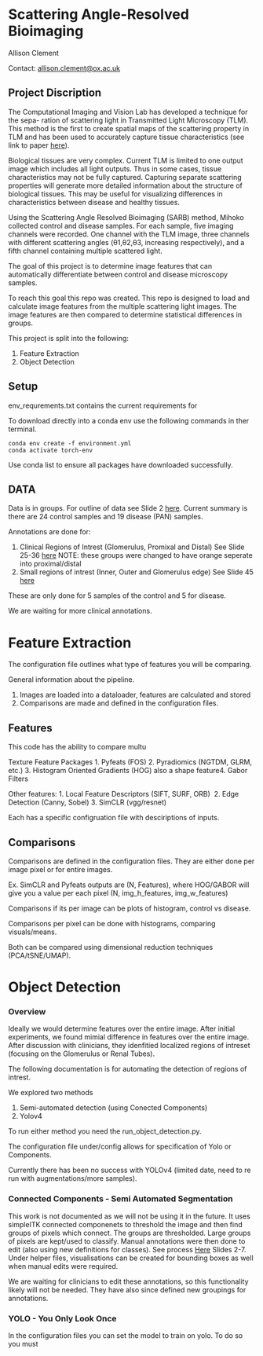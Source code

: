 # Scattering Angle-Resolved Bioimaging
Allison Clement

Contact: allison.clement@ox.ac.uk

## Project Discription
The Computational Imaging and Vision Lab has developed a technique for the sepa- ration of scattering light in Transmitted Light Microscopy (TLM). This method is the first to create spatial maps of the scattering property in TLM and has been used to accurately capture tissue characteristics (see link to paper [here](https://kyushu-u.elsevierpure.com/ja/publications/separation-of-transmitted-light-and-scattering-components-in-tran)).

Biological tissues are very complex. Current TLM is limited to one output image which includes all light outputs. Thus in some cases, tissue characteristics may not be fully captured. Capturing separate scattering properties will generate more detailed information about the structure of biological tissues. This may be useful for visualizing differences in characteristics between disease and healthy tissues. 

Using the Scattering Angle Resolved Bioimaging (SARB) method, Mihoko collected control and disease samples. For each sample, five imaging channels were recorded. One channel with the TLM image, three channels with different scattering angles (θ1,θ2,θ3, increasing respectively), and a fifth channel containing multiple scattered light.

The goal of this project is to determine image features that can automatically differentiate between control and disease microscopy samples.

To reach this goal this repo was created. This repo is designed to load and calculate image features from the multiple scattering light images. The image features are then compared to determine statistical differences in groups.

This project is split into the following: 
1. Feature Extraction
2. Object Detection

## Setup 
<!-- If you are downloading on the computer currently set up int he lab:

Description:	Ubuntu 22.04.5 LTS

 apt list --installed 'nvidia*'
470 driver installed

nvcc: NVIDIA (R) Cuda compiler driver
Copyright (c) 2005-2021 NVIDIA Corporation
Built on Thu_Nov_18_09:45:30_PST_2021
Cuda compilation tools, release 11.5, V11.5.119
Build cuda_11.5.r11.5/compiler.30672275_0 -->
<!-- 
pip3 install --pre torch torchvision torchaudio -f https://download.pytorch.org/whl/nightly/cu113/torch_nightly.htmlp
 -->

env_requrements.txt contains the current requirements for 

To download directly into a conda env use the following commands in ther terminal.

```
conda env create -f environment.yml
conda activate torch-env
```

Use conda list to ensure all packages have downloaded successfully.

## DATA
Data is in groups. For outline of data see Slide 2 [here](https://docs.google.com/presentation/d/1zDyhMLfWB14gSDWgSTuY9wiLSv9fFVKY/edit?usp=sharing&ouid=117928746101284440297&rtpof=true&sd=true). Current summary is there are 24 control samples and 19 disease (PAN) samples.
<!-- NOTE:
Array sizes are 2048 by 2448. For annotations I resampeld to 2048 by 2048 for simplicity. Yolo annotations are per x,y ratio so the image size wont matter. -->

Annotations are done for:
1. Clinical Regions of Intrest (Glomerulus, Promixal and Distal) See Slide 25-36 [here](https://docs.google.com/presentation/d/1zDyhMLfWB14gSDWgSTuY9wiLSv9fFVKY/edit?usp=sharing&ouid=117928746101284440297&rtpof=true&sd=true) NOTE: these groups were changed to have orange seperate into proximal/distal
2. Small regions of intrest (Inner, Outer and Glomerulus edge) See Slide 45 [here](https://docs.google.com/presentation/d/1zDyhMLfWB14gSDWgSTuY9wiLSv9fFVKY/edit?usp=sharing&ouid=117928746101284440297&rtpof=true&sd=true) 

These are only done for 5 samples of the control and 5 for disease.

We are waiting for more clinical annotations.


# Feature Extraction
The configuration file outlines what type of features you will be comparing. 

General information about the pipeline.
1. Images are loaded into a dataloader, features are calculated and stored
2. Comparisons are made and defined in the configuration files.

## Features
This code has the ability to compare multu

Texture Feature Packages​
    1. Pyfeats (FOS)​
    2. Pyradiomics (NGTDM, GLRM, etc.)​
    3. Histogram Oriented Gradients (HOG) also a shape feature​
    4. Gabor Filters

Other features:
    1. Local Feature Descriptors (SIFT, SURF, ORB) ​
    2. Edge Detection (Canny, Sobel) 
    3. SimCLR (vgg/resnet)

Each has a specific configruation file with desciriptions of inputs.

## Comparisons

Comparisons are defined in the configuration files. They are either done per image pixel or for entire images.

Ex. SimCLR and Pyfeats outputs are (N, Features), where HOG/GABOR will give you a value per each pixel (N, img_h_features, img_w_features)

Comparisons if its per image can be plots of histogram, control vs disease.

Comparisons per pixel can be done with histograms, comparing visuals/means.

Both can be compared using dimensional reduction techniques (PCA/tSNE/UMAP).







# Object Detection
### Overview 
Ideally we would determine features over the entire image. After initial experiments, we found mimial difference in features over the entire image. After discussion with clinicians, they idenfitied localized regions of intreset (focusing on the Glomerulus or Renal Tubes). 

The following documentation is for automating the detection of regions of intrest.

We explored two methods
1. Semi-automated detection (using Conected Components)
2. Yolov4

To run either method you need the run_object_detection.py.

The configuration file under/config allows for specification of Yolo or Components.

Currently there has been no success with YOLOv4 (limited date, need to re run with augmentations/more samples).


### Connected Components - Semi Automated Segmentation
This work is not documented as we will not be using it in the future. It uses simpleITK connected componenets to threshold the image and then find groups of pixels which connect. The groups are thresholded. Large groups of pixels are kept/used to classify. Manual annotations were then done to edit (also using new definitions for classes). See process [Here](https://docs.google.com/presentation/d/1zDyhMLfWB14gSDWgSTuY9wiLSv9fFVKY/edit?slide=id.p1#slide=id.p1) Slides 2-7. Under helper files, visualisations can be created for bounding boxes as well when manual edits were required.

We are waiting for clinicians to edit these annotations, so this functionality likely will not be needed. They have also since defined new groupings for annotations.

### YOLO - You Only Look Once
In the configuration files you can set the model to train on yolo. To do so you must 







